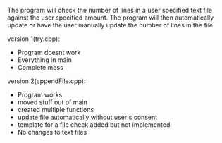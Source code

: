 The program will check the number of lines in a user specified text file against the user specified amount.
The program will then automatically update or have the user manually update the number of lines in the file.

version 1(try.cpp):
  - Program doesnt work
  - Everything in main
  - Complete mess
  
version 2(appendFile.cpp): 
  - Program works
  - moved stuff out of main
  - created multiple functions
  - update file automatically without user's consent
  - template for a file check added but not implemented
  - No changes to text files
